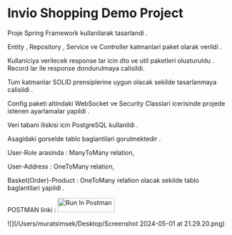 # Invio Shopping Demo Project

Proje Spring Framework kullanilarak tasarlandi . 

Entity , Repository , Service ve Controller katmanlari paket olarak verildi . 

Kullaniciya verilecek response lar icin dto ve util paketleri olusturuldu . Record lar ile response dondurulmaya calisildi.

Tum katmanlar SOLID prensiplerine uygun olacak sekilde tasarlanmaya calisildi . 

Config paketi altindaki WebSocket ve Security Classlari icerisinde projede istenen ayarlamalar yapildi . 

Veri tabani iliskisi icin PostgreSQL kullanildi .  

Asagidaki gorselde tablo baglantilari gorulmektedir . 

User-Role arasinda : ManyToMany relation,

User-Address : OneToMany relation,

Basket(Order)-Product : OneToMany relation olacak sekilde tablo baglantilari yapildi . 

POSTMAN linki : [<img src="https://run.pstmn.io/button.svg" alt="Run In Postman" style="width: 128px; height: 32px;">](https://null.postman.co/collection/30679926-7581d746-235d-47ab-93e1-efb9bccd96af?source=rip_markdown)

![](/Users/muratsimsek/Desktop/Screenshot 2024-05-01 at 21.29.20.png)
